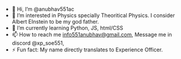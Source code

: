 - 👋 Hi, I’m @anubhav551ac
- 👀 I’m interested in Physics specially Theoritical Physics.
      I consider Albert EInstein to be my god father.
- 🌱 I’m currently learning Python, JS, html/CSS
- 📫 How to reach me info551anubhav@gmail.com, Message me in discord @xp_soe551, 
- ⚡ Fun fact: My name directly translates to Experience Officer.

<!---
anubhav551ac/anubhav551ac is a ✨ special ✨ repository because its `README.md` (this file) appears on your GitHub profile.
You can click the Preview link to take a look at your changes.
--->

